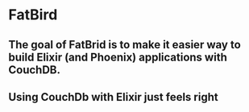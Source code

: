 # FatBird

## The goal of FatBrid is to make it easier way to build Elixir (and Phoenix) applications with CouchDB.

## Using CouchDb with Elixir just feels right
